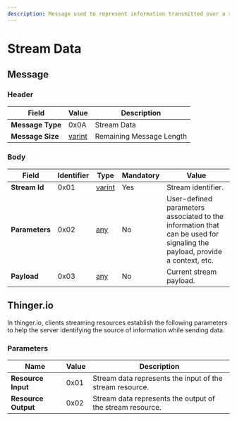 ```yaml
---
description: Message used to represent information transmitted over a stream.
---
```


# Stream Data

## Message

### Header

| Field            | Value                                 | Description              |
| ---------------- | ------------------------------------- | ------------------------ |
| **Message Type** | 0x0A                                  | Stream Data              |
| **Message Size** | [varint](../../definitions.md#varint) | Remaining Message Length |

### Body

| Field          | Identifier | Type                                  | Mandatory | Value                                                                                                                     |
| -------------- | ---------- | ------------------------------------- | --------- | ------------------------------------------------------------------------------------------------------------------------- |
| **Stream Id**  | 0x01       | [varint](../../definitions.md#varint) | Yes       | Stream identifier.                                                                                                        |
| **Parameters** | 0x02       | [any](../../definitions.md#any)       | No        | User-defined parameters associated to the information that can be used for signaling the payload, provide a context, etc. |
| **Payload**    | 0x03       | [any](../../definitions.md#any)       | No        | Current stream payload.                                                                                                   |

## Thinger.io

In thinger.io, clients streaming resources establish the following parameters to help the server identifying the source of information while sending data.

### Parameters

| Name                | Value | Description                                               |
| ------------------- | ----- | --------------------------------------------------------- |
| **Resource Input**  | 0x01  | Stream data represents the input of the stream resource.  |
| **Resource Output** | 0x02  | Stream data represents the output of the stream resource. |

